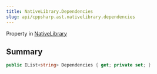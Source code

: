 ```yaml
---
title: NativeLibrary.Dependencies
slug: api/cppsharp.ast.nativelibrary.dependencies
---
```

Property in [NativeLibrary](/api/cppsharp/ast/nativelibrary)

## Summary



```csharp
public IList<string> Dependencies { get; private set; }
```

